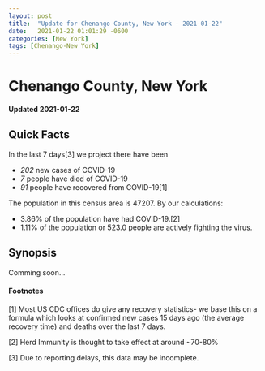 ```yaml
---
layout: post
title:  "Update for Chenango County, New York - 2021-01-22"
date:   2021-01-22 01:01:29 -0600
categories: [New York]
tags: [Chenango-New York]
---
```


# Chenango County, New York
#### Updated 2021-01-22

## Quick Facts

In the last 7 days[3] we project there have been
- *202* new cases of COVID-19
- *7* people have died of COVID-19
- *91* people have recovered from COVID-19[1]

The population in this census area is 47207. By our calculations:
- 3.86% of the population have had COVID-19.[2]
- 1.11% of the population or 523.0 people are actively fighting the virus.

## Synopsis

Comming soon...


#### Footnotes

[1] Most US CDC offices do give any recovery statistics- we base this on a formula which looks at confirmed new cases
15 days ago (the average recovery time) and deaths over the last 7 days.

[2] Herd Immunity is thought to take effect at around ~70-80%

[3] Due to reporting delays, this data may be incomplete.
 
    